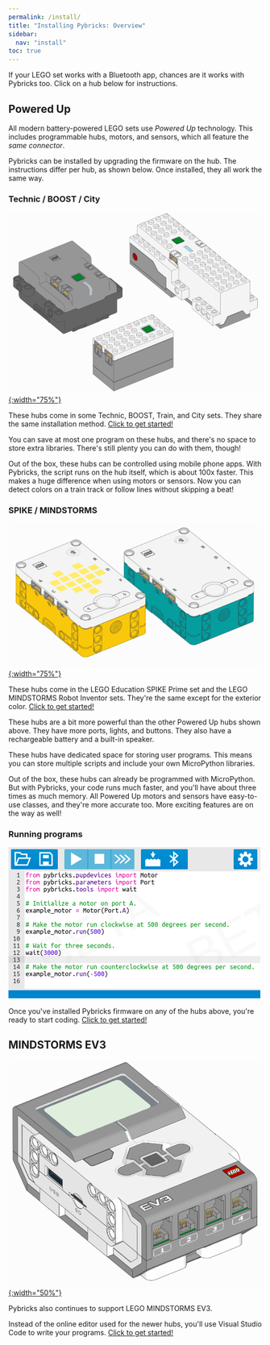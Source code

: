 ```yaml
---
permalink: /install/
title: "Installing Pybricks: Overview"
sidebar:
  nav: "install"
toc: true
---
```


If your LEGO set works with a Bluetooth app, chances are it works
with Pybricks too. Click on a hub below for instructions.

## Powered Up

All modern battery-powered LEGO sets use *Powered Up* technology. This includes
programmable hubs, motors, and sensors, which all feature the *same connector*.

Pybricks can be installed by upgrading the firmware on the hub. The
instructions differ per hub, as shown below. Once installed, they all work
the same way.

### Technic / BOOST / City

[![Powered Up hubs](/assets/images/powereduphubs.png){:width="75%"}](/install/technic-boost-city)

These hubs come in some Technic, BOOST, Train, and City sets. They share the
same installation method.
[Click to get started!](/install/technic-boost-city)

You can save at most one program on these hubs, and there's no space to store
extra libraries. There's still plenty you can do with them, though!

Out of the box, these hubs can be controlled using mobile phone apps. With
Pybricks, the script runs on the hub itself, which is about 100x faster. This
makes a huge difference when using motors or sensors. Now you can detect colors
on a train track or follow lines without skipping a beat!

### SPIKE / MINDSTORMS

[![Powered Up hubs](/assets/images/primeinventorhub.png){:width="75%"}](/install/spike-mindstorms)

These hubs come in the LEGO Education SPIKE Prime set and the LEGO MINDSTORMS
Robot Inventor sets. They're the same except for the exterior color.
[Click to get started!](/install/spike-mindstorms)

These hubs are a bit more powerful than the other Powered Up hubs shown above.
They have more
ports, lights, and buttons. They also have a rechargeable battery and a
built-in speaker.

These hubs have dedicated space for storing user programs. This means you can
store multiple scripts and include your own MicroPython libraries.

Out of the box, these hubs can already be programmed with MicroPython. But with
Pybricks, your code runs much faster, and you'll have about three times as much
memory. All Powered Up motors and sensors have easy-to-use classes, and they're
more accurate too. More exciting features are on the way as well!

### Running programs

[![Pybricks Code](/assets/images/home-code.png)](/install/running-programs)

Once you've installed Pybricks firmware on any of the hubs above, you're ready
to start coding. [Click to get started!](/install/running-programs)

## MINDSTORMS EV3

[![EV3 Brick](/assets/images/ev3brick.png){:width="50%"}](/install/mindstorms-ev3/installation)

Pybricks also continues to support LEGO MINDSTORMS EV3.

Instead of the online editor used for the newer hubs, you'll use Visual Studio
Code to write your programs.
[Click to get started!](/install/mindstorms-ev3/installation)
